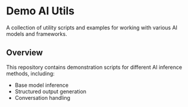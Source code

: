 # Demo AI Utils

A collection of utility scripts and examples for working with various AI models and frameworks.

## Overview

This repository contains demonstration scripts for different AI inference methods, including:
- Base model inference
- Structured output generation
- Conversation handling

